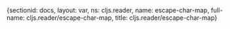 {sectionid: docs, layout: var, ns: cljs.reader, name: escape-char-map, full-name: cljs.reader/escape-char-map,
  title: cljs.reader/escape-char-map}
